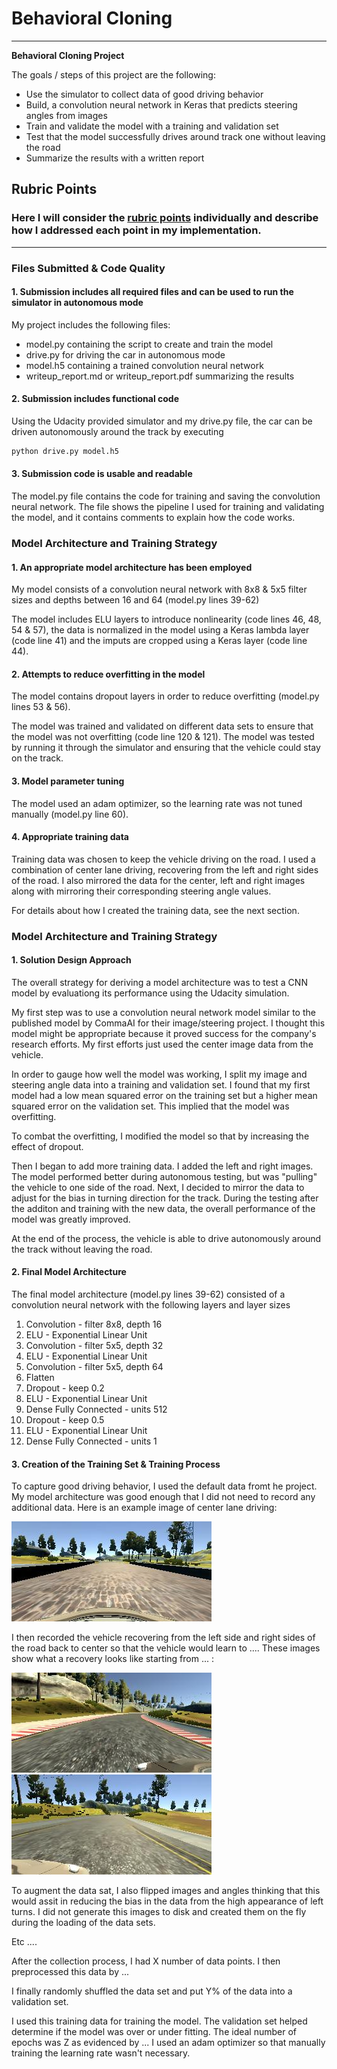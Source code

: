 # **Behavioral Cloning** 


---

**Behavioral Cloning Project**

The goals / steps of this project are the following:
* Use the simulator to collect data of good driving behavior
* Build, a convolution neural network in Keras that predicts steering angles from images
* Train and validate the model with a training and validation set
* Test that the model successfully drives around track one without leaving the road
* Summarize the results with a written report


[//]: # (Image References)

[image1]: ./examples/center_2016_12_01_13_30_48_287.jpg "Center Image"
[image2]: ./examples/left_2016_12_01_13_38_58_853.jpg "Recovery Left Image"
[image3]: ./examples/right_2016_12_01_13_36_22_036.jpg "Recovery RightImage"

## Rubric Points
### Here I will consider the [rubric points](https://review.udacity.com/#!/rubrics/432/view) individually and describe how I addressed each point in my implementation.  

---
### Files Submitted & Code Quality

#### 1. Submission includes all required files and can be used to run the simulator in autonomous mode

My project includes the following files:
* model.py containing the script to create and train the model
* drive.py for driving the car in autonomous mode
* model.h5 containing a trained convolution neural network 
* writeup_report.md or writeup_report.pdf summarizing the results

#### 2. Submission includes functional code
Using the Udacity provided simulator and my drive.py file, the car can be driven autonomously around the track by executing 
```sh
python drive.py model.h5
```

#### 3. Submission code is usable and readable

The model.py file contains the code for training and saving the convolution neural network. The file shows the pipeline I used for training and validating the model, and it contains comments to explain how the code works.

### Model Architecture and Training Strategy

#### 1. An appropriate model architecture has been employed

My model consists of a convolution neural network with 8x8 & 5x5 filter sizes and depths between 16 and 64 (model.py lines 39-62) 

The model includes ELU layers to introduce nonlinearity (code lines 46, 48, 54 & 57), the data is normalized in the model using a Keras lambda layer (code line 41) and the imputs are cropped using a Keras layer (code line 44). 

#### 2. Attempts to reduce overfitting in the model

The model contains dropout layers in order to reduce overfitting (model.py lines 53 & 56). 

The model was trained and validated on different data sets to ensure that the model was not overfitting (code line 120 & 121). The model was tested by running it through the simulator and ensuring that the vehicle could stay on the track.

#### 3. Model parameter tuning

The model used an adam optimizer, so the learning rate was not tuned manually (model.py line 60).

#### 4. Appropriate training data

Training data was chosen to keep the vehicle driving on the road. I used a combination of center lane driving, recovering from the left and right sides of the road.  I also mirrored the data for the center, left and right images along with mirroring their corresponding steering angle values.  

For details about how I created the training data, see the next section. 

### Model Architecture and Training Strategy

#### 1. Solution Design Approach

The overall strategy for deriving a model architecture was to test a CNN model by evaluationg its performance using the Udacity simulation.

My first step was to use a convolution neural network model similar to the published model by CommaAI for their image/steering project. I thought this model might be appropriate because it proved success for the company's research efforts.  My first efforts just used the center image data from the vehicle.

In order to gauge how well the model was working, I split my image and steering angle data into a training and validation set. I found that my first model had a low mean squared error on the training set but a higher mean squared error on the validation set. This implied that the model was overfitting. 

To combat the overfitting, I modified the model so that by increasing the effect of dropout.

Then I began to add more training data.  I added the left and right images.  The model performed better during autonomous testing, but was "pulling" the vehicle to one side of the road.  Next, I decided to mirror the data to adjust for the bias in turning direction for the track.  During the testing after the additon and training with  the new data, the overall performance of the model was greatly improved. 

At the end of the process, the vehicle is able to drive autonomously around the track without leaving the road.

#### 2. Final Model Architecture

The final model architecture (model.py lines 39-62) consisted of a convolution neural network with the following layers and layer sizes 

1)  Convolution - filter 8x8, depth 16
2)  ELU - Exponential Linear Unit
3)  Convolution - filter 5x5, depth 32
4)  ELU - Exponential Linear Unit
5)  Convolution - filter 5x5, depth 64
6)  Flatten
7)  Dropout - keep 0.2
8)  ELU - Exponential Linear Unit
9)  Dense Fully Connected  - units 512
10) Dropout - keep 0.5
11) ELU - Exponential Linear Unit
12) Dense Fully Connected  - units 1

#### 3. Creation of the Training Set & Training Process

To capture good driving behavior, I used the default data fromt he project. My model architecture was good enough that I did not need to record any additional data. Here is an example image of center lane driving:

![alt text][image1]

I then recorded the vehicle recovering from the left side and right sides of the road back to center so that the vehicle would learn to .... These images show what a recovery looks like starting from ... :

![alt text][image2]
![alt text][image3]


To augment the data sat, I also flipped images and angles thinking that this would assit in reducing the bias in the data from the high appearance of left turns. I did not generate this images to disk and created them on the fly during the loading of the data sets.



Etc ....

After the collection process, I had X number of data points. I then preprocessed this data by ...


I finally randomly shuffled the data set and put Y% of the data into a validation set. 

I used this training data for training the model. The validation set helped determine if the model was over or under fitting. The ideal number of epochs was Z as evidenced by ... I used an adam optimizer so that manually training the learning rate wasn't necessary.
